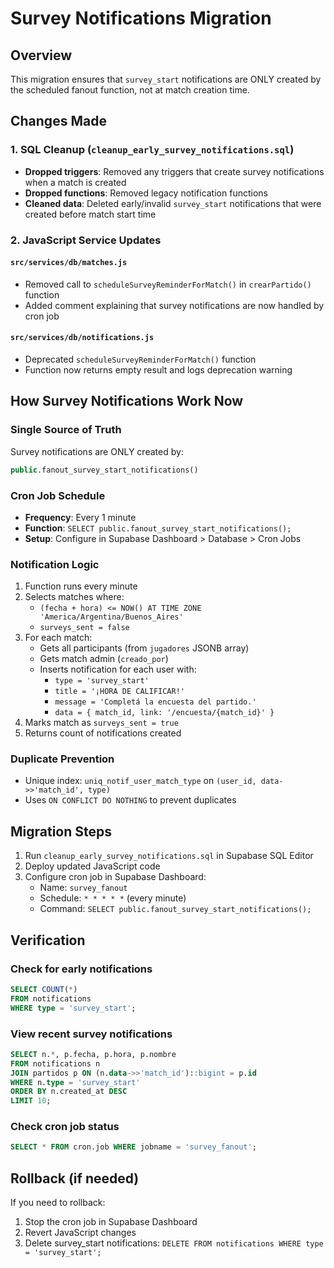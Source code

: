 # Survey Notifications Migration

## Overview
This migration ensures that `survey_start` notifications are ONLY created by the scheduled fanout function, not at match creation time.

## Changes Made

### 1. SQL Cleanup (`cleanup_early_survey_notifications.sql`)
- **Dropped triggers**: Removed any triggers that create survey notifications when a match is created
- **Dropped functions**: Removed legacy notification functions
- **Cleaned data**: Deleted early/invalid `survey_start` notifications that were created before match start time

### 2. JavaScript Service Updates

#### `src/services/db/matches.js`
- Removed call to `scheduleSurveyReminderForMatch()` in `crearPartido()` function
- Added comment explaining that survey notifications are now handled by cron job

#### `src/services/db/notifications.js`
- Deprecated `scheduleSurveyReminderForMatch()` function
- Function now returns empty result and logs deprecation warning

## How Survey Notifications Work Now

### Single Source of Truth
Survey notifications are ONLY created by:
```sql
public.fanout_survey_start_notifications()
```

### Cron Job Schedule
- **Frequency**: Every 1 minute
- **Function**: `SELECT public.fanout_survey_start_notifications();`
- **Setup**: Configure in Supabase Dashboard > Database > Cron Jobs

### Notification Logic
1. Function runs every minute
2. Selects matches where:
   - `(fecha + hora) <= NOW() AT TIME ZONE 'America/Argentina/Buenos_Aires'`
   - `surveys_sent = false`
3. For each match:
   - Gets all participants (from `jugadores` JSONB array)
   - Gets match admin (`creado_por`)
   - Inserts notification for each user with:
     - `type = 'survey_start'`
     - `title = '¡HORA DE CALIFICAR!'`
     - `message = 'Completá la encuesta del partido.'`
     - `data = { match_id, link: '/encuesta/{match_id}' }`
4. Marks match as `surveys_sent = true`
5. Returns count of notifications created

### Duplicate Prevention
- Unique index: `uniq_notif_user_match_type` on `(user_id, data->>'match_id', type)`
- Uses `ON CONFLICT DO NOTHING` to prevent duplicates

## Migration Steps

1. Run `cleanup_early_survey_notifications.sql` in Supabase SQL Editor
2. Deploy updated JavaScript code
3. Configure cron job in Supabase Dashboard:
   - Name: `survey_fanout`
   - Schedule: `* * * * *` (every minute)
   - Command: `SELECT public.fanout_survey_start_notifications();`

## Verification

### Check for early notifications
```sql
SELECT COUNT(*) 
FROM notifications 
WHERE type = 'survey_start';
```

### View recent survey notifications
```sql
SELECT n.*, p.fecha, p.hora, p.nombre
FROM notifications n
JOIN partidos p ON (n.data->>'match_id')::bigint = p.id
WHERE n.type = 'survey_start'
ORDER BY n.created_at DESC
LIMIT 10;
```

### Check cron job status
```sql
SELECT * FROM cron.job WHERE jobname = 'survey_fanout';
```

## Rollback (if needed)

If you need to rollback:
1. Stop the cron job in Supabase Dashboard
2. Revert JavaScript changes
3. Delete survey_start notifications: `DELETE FROM notifications WHERE type = 'survey_start';`
